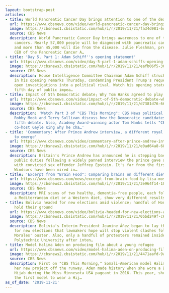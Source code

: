 ```yaml
---
layout: bootstrap-post
articles:
- title: World Pancreatic Cancer Day brings attention to one of the deadliest cancers
  url: https://www.cbsnews.com/video/world-pancreatic-cancer-day-brings-attention-to-one-of-the-deadliest-cancers/
  image: https://cbsnews1.cbsistatic.com/hub/i/r/2019/11/21/fa34d981-6d58-4ce4-ac02-0c03394c5e4f/thumbnail/1200x630/10e62abc6017ba5d3ddc53839306ecda/1121-worldpancreaticcancerday-1981663-640x360.jpg
  source: CBS News
  description: World Pancreatic Cancer Day brings awareness to one of the deadliest
    cancers. Nearly 57,000 people will be diagnosed with pancreatic cancer this year,
    and more than 45,000 will die from the disease. Julie Fleshman, president and
    CEO of the Pancreatic Cancer A…
- title: 'Day 5, Part 1: Adam Schiff''s opening statement'
  url: https://www.cbsnews.com/video/day-5-part-1-adam-schiffs-opening-statement/
  image: https://cbsnews3.cbsistatic.com/hub/i/r/2019/11/21/eafb06f5-3651-4773-8555-674d28bef0a5/thumbnail/1200x630/9152ac721418a0971c30fce0634270a6/1121-cbsn-impeachmenthearing-d5p1-schiffopeningstatement-1981668-640x360.jpg
  source: CBS News
  description: House Intelligence Committee Chairman Adam Schiff struck familiar notes
    in his opening remarks Thursday, condemning President Trump's request that Ukraine
    open investigations into a political rival. Watch his opening statement in the
    fifth day of public impea…
- title: Impact of 5th Democratic debate; Why Tom Hanks agreed to play Mr. Rogers
  url: https://www.cbsnews.com/video/impact-of-5th-democratic-debate-why-tom-hanks-agreed-to-play-mr-rogers/
  image: https://cbsnews1.cbsistatic.com/hub/i/r/2019/11/21/d7381d76-66cf-45a1-915c-88fd1ff4fcb5/thumbnail/1200x630/2dde61af0fe86b4e513d4c42934fae09/1121-ctm-part3-1981650-640x360.jpg
  source: CBS News
  description: 'Watch Part 3 of "CBS This Morning": CBS News political contributors
    Robby Mook and Terry Sullivan discuss how the Democratic candidates did in the
    fifth debate. Also, Academy Award-winning actor Tom Hanks tells "CBS This Morning"
    co-host Gayle King why he cha…'
- title: 'Commentary: After Prince Andrew interview, a different royal family is about
    to emerge'
  url: https://www.cbsnews.com/video/commentary-after-prince-andrew-interview-a-different-royal-family-is-about-to-emerge/
  image: https://cbsnews2.cbsistatic.com/hub/i/r/2019/11/21/e0ad64a8-688d-47fc-a8d2-dfc7429e110f/thumbnail/1200x630/676f6070f78a16c086608b1e23a0d31b/1121-londoncallingsimonbates-1981645-640x360.jpg
  source: CBS News
  description: Britain's Prince Andrew has announced he is stepping back from his
    public duties following a widely panned interview the prince gave about his friendship
    with convicted sex offender Jeffrey Epstein. It's far from the first time the
    Windsors have been mired in…
- title: 'Excerpt from "Brain Food": Comparing brains on different diets'
  url: https://www.cbsnews.com/news/excerpt-from-brain-food-by-lisa-mosconi-comparing-brains-on-different-diets/
  image: https://cbsnews3.cbsistatic.com/hub/i/r/2019/11/21/3e964f14-18fe-47e8-b8cd-1070ea6c8d1a/thumbnail/1200x630/183f31b11fc7334f8009feadadb0cd2c/brain-food-cover-avery-660.jpg
  source: CBS News
  description: MRI scans of two healthy, dementia-free people, each following either
    a Mediterranean diet or a Western diet, show very different results
- title: Bolivia headed for new elections amid violence; handful of Hong Kong protesters
    hold their ground
  url: https://www.cbsnews.com/video/bolivia-headed-for-new-elections-amid-violence-handful-of-hong-kong-protesters-hold-their-ground/
  image: https://cbsnews1.cbsistatic.com/hub/i/r/2019/11/21/0bbd249f-c6ba-4629-8eda-8fe27386b7cd/thumbnail/1200x630/1f23fb29267655835b1b75342746ec59/1121-ryleecarlsonworldview1-1981639-640x360.jpg
  source: CBS News
  description: Bolivia's Interim President Jeanine Áñez began to lay the groundwork
    for new elections that lawmakers hope will stop violent clashes following Evo
    Morales' ouster. Also, only a handful of protesters remained inside Hong Kong
    Polytechnic University after inten…
- title: Model Halima Aden on producing film about a young refugee
  url: https://www.cbsnews.com/video/model-halima-aden-on-producing-film-about-a-young-refugee/
  image: https://cbsnews2.cbsistatic.com/hub/i/r/2019/11/21/4471aafd-9abb-4d65-b79a-2dca64e96af0/thumbnail/1200x630/0133ec8680ed8257163e17d4e95462a3/1121-ctm-halimaaden-aden-1981626-640x360.jpg
  source: CBS News
  description: First on "CBS This Morning," Somali-American model Halima Aden revealed
    her new project off the runway. Aden made history when she wore a Burkini and
    Hijab during the Miss Minnesota USA pageant in 2016. This year, she also became
    the first model to wear a Hij…
as_of_date: '2019-11-21'
---
```


